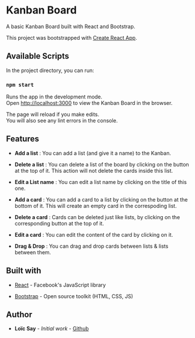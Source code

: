 # Kanban Board

A basic Kanban Board built with React and Bootstrap.

This project was bootstrapped with [Create React App](https://github.com/facebook/create-react-app).

## Available Scripts

In the project directory, you can run:

### `npm start`

Runs the app in the development mode.<br>
Open [http://localhost:3000](http://localhost:3000) to view the Kanban Board in the browser.

The page will reload if you make edits.<br>
You will also see any lint errors in the console.

## Features 

* **Add a list** : You can add a list (and give it a name) to the Kanban.

* **Delete a list** : You can delete a list of the board by clicking on the button at the top of it. This action will not delete the cards inside this list.

* **Edit a List name** : You can edit a list name by clicking on the title of this one.

* **Add a card** : You can add a card to a list by clicking on the button at the bottom of it. This will create an empty card in the correspoding list.

* **Delete a card** : Cards can be deleted just like lists, by clicking on the corresponding button at the top of it.

* **Edit a card** : You can edit the content of the card by clicking on it.

* **Drag & Drop** : You can drag and drop cards between lists & lists between them.

### 

## Built with

* [React](https://github.com/facebook/react) - Facebook's JavaScript library

* [Bootstrap](https://getbootstrap.com/) - Open source toolkit (HTML, CSS, JS)

## Author

* **Loïc Say** - *Initial work* - [Github](https://github.com/loicsay)
